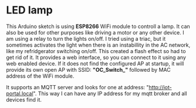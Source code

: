# LED lamp

This Arduino sketch is using **ESP8266** WiFi module to controll a lamp. 
It can also be used for other purposes like driving a motor or any other device. I am using a relay to turn the lights on/off. I tried using a triac, 
but it sometimes activates the light when there is an instabillity in the AC network, like my refridgerator switching on/off. This created a flash effect so had to get rid of it. 
It provides a web interface, so you can connect to it using any web enabled device.
If it does not find the configured AP at startup, it will provide its own open AP with SSID: **"OC_Switch_"** followed by MAC address of the WiFi module.

It supports an MQTT server and looks for one at address: "http://iot-portal.local". This way I can have any IP address for my mqtt broker and all devices find it.
